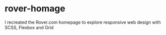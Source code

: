 # rover-homage
I recreated the Rover.com homepage to explore responsive web design with SCSS, Flexbox and Grid
